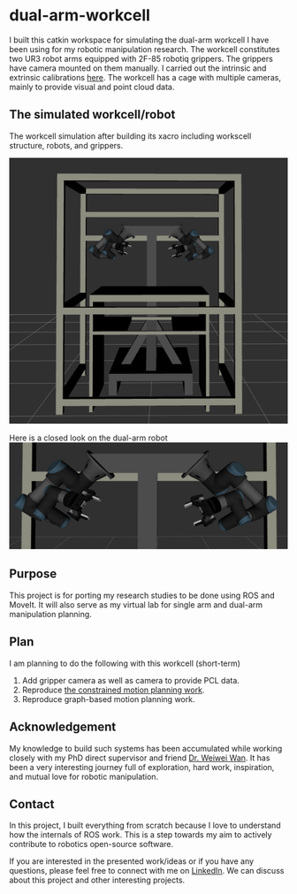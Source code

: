 # dual-arm-workcell

I built this catkin workspace for simulating the dual-arm workcell I have been using for my robotic manipulation research. The workcell constitutes two UR3 robot arms equipped with 2F-85 robotiq grippers. The grippers have camera mounted on them manually. I carried out the intrinsic and extrinsic calibrations [here](https://github.com/Robotawi/hand-eye-calibration). The workcell has a cage with multiple cameras, mainly to provide visual and point cloud data.

## The simulated workcell/robot
The workcell simulation after building its xacro including workscell structure, robots, and grippers.

![](./img/workcell.png)

Here is a closed look on the dual-arm robot
![](./img/robot.png)
## Purpose
This project is for porting my research studies to be done using ROS and MoveIt. It will also serve as my virtual lab for single arm and dual-arm manipulation planning. 

## Plan
I am planning to do the following with this workcell (short-term)

1. Add gripper camera as well as camera to provide PCL data.
2. Reproduce [the constrained motion planning work](https://github.com/Robotawi/constrained_motion_planning).
3. Reproduce graph-based motion planning work.


## Acknowledgement
My knowledge to build such systems has been accumulated while working closely with my PhD direct supervisor and friend [Dr. Weiwei Wan](https://wanweiwei07.github.io/). It has been a very interesting journey full of exploration, hard work, inspiration, and mutual love for robotic manipulation.



## Contact
In this project, I built everything from scratch because I love to understand how the internals of ROS work. This is a step towards my aim to actively contribute to robotics open-source software.

If you are interested in the presented work/ideas or if you have any questions, please feel free to connect with me on [LinkedIn](https://www.linkedin.com/in/mohraess). We can discuss about this project and other interesting projects.

